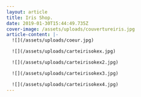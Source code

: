 ```yaml
---
layout: article
title: Iris Shop.
date: 2019-01-30T15:44:49.735Z
cover-image: /assets/uploads/couvertureiris.jpg
article-content: |-
  ![](/assets/uploads/coeur.jpg)

  ![](/assets/uploads/carteirisokex.jpg)

  ![](/assets/uploads/carteirisokex2.jpg)

  ![](/assets/uploads/carteirisokex3.jpg)

  ![](/assets/uploads/carteirisokex4.jpg)
---
```


